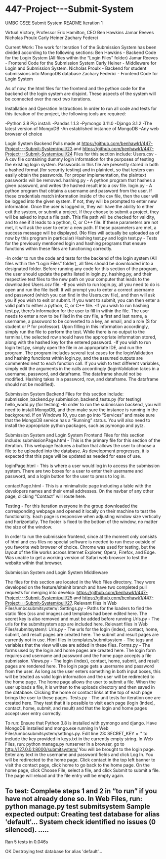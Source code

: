 # 447-Project---Submit-System
UMBC CSEE Submit System README
Iteration 1

Virtual Victory, Professor Eric Hamilton, CEO
Ben Hawkins
Jamar Reeves
Nicholas Proulx
Carly Heiner
Zachary Federci






Current Work:
The work for Iteration 1 of the Submission System has been divided according to the following sections:
Ben Hawkins - Backend Code for the Login System (All files within the “Login Files” folder)
Jamar Reeves - Frontend Code for the Submission System
Carly Heiner - Middleware for Login and Submission System.
Nicholas Proulx - Backend for student submissions into MongoDB database
Zachary Federici  - Frontend Code for Login System 

As of now, the html files for the frontend and the python code for the backend of the login system are disjoint. These aspects of the system will be connected over the next two iterations.

Installation and Operation Instructions
In order to run all code and tests for this iteration of the project, the following tools are required:

-Python 3.8
	Pip install:
-Pandas 1.1.3
-Pymongo 3.11.0
-Django 3.1.2 
-The latest version of MongoDB
	-An established instance of MongoDB
-Any web browser of choice

Login System Backend
Pulls made at https://github.com/benhawk1/447-Project---Submit-System/pull/23 and https://github.com/benhawk1/447-Project---Submit-System/pull/24
Files for this section include:
Users.csv - A csv file containing dummy login information for the purposes of testing the existing login system. Passwords in this file are presently stored in both a hashed format (for security testing) and in plaintext, so that testers can easily obtain the passwords. For proper implementation, the plaintext passwords will be removed.
hashing.py - A python program that hashes a given password, and writes the hashed result into a csv file.
login.py - A python program that obtains a username and password from the user. If these credentials match information inside of the csv file, then the user will be logged into the given system. If not, they will be prompted to enter new information. Once the user is logged in, they will have the ability to either exit the system, or submit a project. If they choose to submit a project, they will be asked to input a file path. This file path will be checked for validity, and to see if it leads to a python, C, or C++ file. If these parameters are not met, it will ask the user to enter a new path. If these parameters are met, a success message will be displayed. (No files will actually be uploaded as of now by this program in particular)
Hashing test.py and login test.py - Tests for the previously mentioned login and hashing programs that ensure functions within these files are functioning correctly.

-In order to run the code and tests for the backend of the login system (All files within the “Login Files” folder), all files should be downloaded into a designated folder. Before running any code for this section of the program, the user should update the paths listed in login.py, hashing.py, and their respective test files to the new path on your computer that leads to the downloaded Users.csv file. 
-If you wish to run login.py, all you need to do is open and run the file itself. It will prompt you to enter a correct username and password (which you can find in the Users.csv file), and then will ask you if you wish to exit or submit. If you want to submit, you can then enter a valid path to either a python, C, or C++ file.
-If you wish to run hashing test.py, there’s information for the user to fill in within the file. The user needs to enter a row to be filled in the csv file, a first and last name, a username, a password to be converted to a key, an email, and a role (S for student or P for professor). Upon filling in this information accordingly, simply run the file to perform the test. While there is no output to the terminal, the selected row should have the appropriate information stored, along with the hashed key for the entered password.
-If you wish to run login test.py, simply open the file in an appropriate IDE, and run the program. The program includes several test cases for the loginValidation and hashing functions within login.py, and the assumed outputs are commented next to each function call. If you wish to test different variables, simply edit the arguments in the calls accordingly (loginValidation takes in a username, password, and dataframe. The dataframe should not be modified. Hashing takes in a password, row, and dataframe. The dataframe should not be modified). 

Submission System Backend
Files for this section include: 
submission_backend.py
submission_backend_tests.py (for testing)
hello_world.py (for testing)
-In order to run the submission backend, you will need to install MongoDB, and then make sure the instance is running in the background. If on Windows 10, you can go into “Services” and make sure that the MongoDB service has a “Running” status. You will also need to install the appropriate python packages, such as pymongo and pytz.

Submission System and Login System Frontend
Files for this section include:
submissionPage.html - This is the primary file for this section of the iteration. This webpage features a button that allows the user to choose a file to be uploaded into the database. As development progresses, it is expected that this page will be updated as needed for ease of use. 

loginPage.html - This is where a user would log in to access the submission system. There are two boxes for a user to enter their username and password, and a login button for the user to press to log in.  

contactPage.html - This is a minimalistic page including a table with the developers names and their email addresses. On the navbar of any other page, clicking “Contact” will route here. 

Testing - For this iteration everyone in the group downloaded the corresponding webpage and opened it locally on their machine to test the functionality. Each page is responsive when adjusting window size vertically and horizontally. The footer is fixed to the bottom of the window, no matter the size of the window. 

In order to run the submission frontend, since at the moment only consists of html and css files no special software is needed to run these outside of you favorite web browser of choice. Chrome was used for testing, but the layout of the file works across Internet Explorer, Opera, Firefox, and Edge. Was unable to get a working version of Safari web browser to test the website within that browser.

Submission System and Login System Middleware

The files for this section are located in the Web Files directory.  They were developed on the feature/siteinit branch and have two completed pull requests for merging into develop: https://github.com/benhawk1/447-Project---Submit-System/pull/25 and https://github.com/benhawk1/447-Project---Submit-System/pull/27.
Relevant files in Web Files/umbcsubmitsystem/:
Settings.py - Paths for the loaders to find the static files (css and images) and templates had been edited here.  The secret key is also removed and must be added before running
Urls.py - The urls for the submitsystem app are included here.
Relevant files in Web Files/submitsystem/:
Urls.py - The urls for the login (index), contact, home, submit, and result pages are created here.  The submit and result pages are currently not in use.
Html files in templates/submitsystem - The tags and variables that the view will use are added in these files.
Forms.py - The forms used by the login and home pages are created here.  The login form requires and username and password and the home page accepts a file submission.
Views.py - The login (index), contact, home, submit, and result pages are rendered here.  The login page gets a username and password from the user.  As long as the user enters something in both input boxes, this will be treated as valid login information and the user will be redirected to the home page.  The home page allows the user to submit a file.  When the user uploads a file, it is written to the uploads directory and then saved in the database.  Clicking the home or contact links at the top of each page brings the user to these pages.
Tests.py - The unit tests for iteration one are created here.  They test that it is possible to visit each page (login (index), contact, home, submit, and result) and that the login and home pages accept user entry correctly.

To run:
Ensure that Python 3.8 is installed with pymongo and django.  Have MongoDB installed and mongo.exe running
In Web Files/umbcsubmitsystem/settings.py.  Edit line 23: SECRET_KEY = '' to include the key provided in keys.txt in the currently empty string.
In Web Files, run: python manage.py runserver
In a browser, go to http://127.0.0.1:8000/submitsystem/
You will be brought to the login page.  Enter any text in the username and password fields and click Log In.
You will be redirected to the home page.  Click contact in the top left banner to visit the contact page, click home to go back to the home page.
On the home page, click Choose File, select a file, and click Submit to submit a file.  The page will reload and the file entry will be empty again.

To test:
Complete steps 1 and 2 in “to run” if you have not already done so.
In Web Files, run: python manage.py test submitsystem
Sample expected output:
Creating test database for alias 'default'...
System check identified no issues (0 silenced).
.....
----------------------------------------------------------------------
Ran 5 tests in 0.046s

OK
Destroying test database for alias 'default'...
